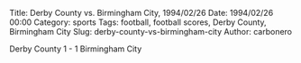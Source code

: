 Title: Derby County vs. Birmingham City, 1994/02/26
Date: 1994/02/26 00:00
Category: sports
Tags: football, football scores, Derby County, Birmingham City
Slug: derby-county-vs-birmingham-city
Author: carbonero


Derby County 1 - 1 Birmingham City
